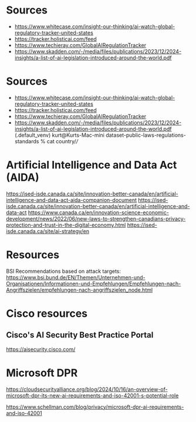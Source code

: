 # Sources

* https://www.whitecase.com/insight-our-thinking/ai-watch-global-regulatory-tracker-united-states
* https://tracker.holisticai.com/feed
* https://www.techieray.com/GlobalAIRegulationTracker
* https://www.skadden.com/-/media/files/publications/2023/12/2024-insights/a-list-of-ai-legislation-introduced-around-the-world.pdf

# Sources

* https://www.whitecase.com/insight-our-thinking/ai-watch-global-regulatory-tracker-united-states
* https://tracker.holisticai.com/feed
* https://www.techieray.com/GlobalAIRegulationTracker
* https://www.skadden.com/-/media/files/publications/2023/12/2024-insights/a-list-of-ai-legislation-introduced-around-the-world.pdf
(.default_venv) kurt@Kurts-Mac-mini dataset-public-laws-regulations-standards % cat country/*/*

# Artificial Intelligence and Data Act (AIDA)
https://ised-isde.canada.ca/site/innovation-better-canada/en/artificial-intelligence-and-data-act-aida-companion-document
https://ised-isde.canada.ca/site/innovation-better-canada/en/artificial-intelligence-and-data-act
https://www.canada.ca/en/innovation-science-economic-development/news/2022/06/new-laws-to-strengthen-canadians-privacy-protection-and-trust-in-the-digital-economy.html
https://ised-isde.canada.ca/site/ai-strategy/en

# Resources
BSI Recommendations based on attack targets: https://www.bsi.bund.de/EN/Themen/Unternehmen-und-Organisationen/Informationen-und-Empfehlungen/Empfehlungen-nach-Angriffszielen/empfehlungen-nach-angriffszielen_node.html

# Cisco resources

## Cisco's AI Security Best Practice Portal

https://aisecurity.cisco.com/
# Microsoft DPR

https://cloudsecurityalliance.org/blog/2024/10/16/an-overview-of-microsoft-dpr-its-new-ai-requirements-and-iso-42001-s-potential-role

https://www.schellman.com/blog/privacy/microsoft-dpr-ai-requirements-and-iso-42001
